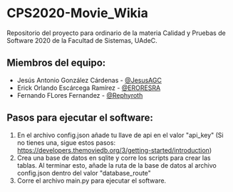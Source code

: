 # CPS2020-Movie_Wikia

Repositorio del proyecto para ordinario de la materia Calidad y Pruebas de Software 2020 de la Facultad de Sistemas, UAdeC.

## Miembros del equipo:
- Jesús Antonio González Cárdenas - [@JesusAGC](https://github.com/JesusAGC)
- Erick Orlando Escárcega Ramírez - [@ERORESRA](https://github.com/ERORESRA)
- Fernando FLores Fernandez - [@Rephyroth](https://github.com/Rephyroth)

## Pasos para ejecutar el software:
1. En el archivo config.json añade tu llave de api en el valor "api_key" (Si no tienes una, sigue estos pasos: https://developers.themoviedb.org/3/getting-started/introduction)
2. Crea una base de datos en sqlite y corre los scripts para crear las tablas. Al terminar esto, añade la ruta de la base de datos al archivo config.json dentro del valor "database_route"
3. Corre el archivo main.py para ejecutar el software.